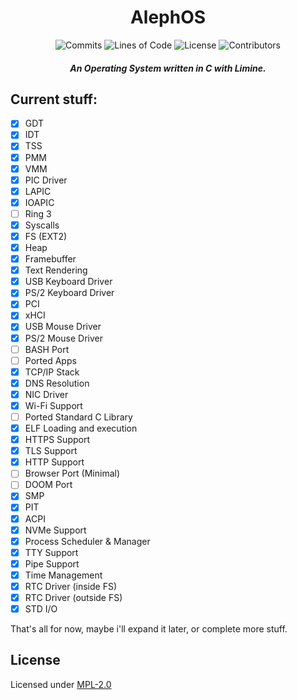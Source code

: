 <div align="center">
    <h1>AlephOS</h1>
    <img src="https://img.shields.io/github/commit-activity/m/voltageddebunked/alephos?label=commits&logo=github" alt="Commits">
    <img src="https://img.shields.io/github/languages/code-size/voltageddebunked/alephos?label=lines%20of%20code" alt="Lines of Code">
    <img src="https://img.shields.io/github/license/voltageddebunked/alephos" alt="License">
    <img src="https://img.shields.io/github/contributors/voltageddebunked/alephos" alt="Contributors">
</div>

<div align="center">
    <h5>
    An Operating System written in C with Limine.
    </h5>
</div>

## Current stuff:

- [x] GDT
- [x] IDT
- [x] TSS
- [x] PMM
- [x] VMM
- [x] PIC Driver
- [x] LAPIC
- [x] IOAPIC
- [ ] Ring 3
- [x] Syscalls
- [x] FS (EXT2)
- [x] Heap
- [x] Framebuffer
- [x] Text Rendering
- [x] USB Keyboard Driver
- [x] PS/2 Keyboard Driver
- [x] PCI
- [x] xHCI
- [x] USB Mouse Driver
- [x] PS/2 Mouse Driver
- [ ] BASH Port
- [ ] Ported Apps
- [x] TCP/IP Stack
- [x] DNS Resolution
- [x] NIC Driver
- [x] Wi-Fi Support
- [ ] Ported Standard C Library
- [x] ELF Loading and execution
- [x] HTTPS Support
- [x] TLS Support
- [x] HTTP Support
- [ ] Browser Port (Minimal)
- [ ] DOOM Port
- [x] SMP
- [x] PIT
- [x] ACPI
- [x] NVMe Support
- [x] Process Scheduler & Manager
- [x] TTY Support
- [x] Pipe Support
- [x] Time Management
- [x] RTC Driver (inside FS)
- [x] RTC Driver (outside FS)
- [x] STD I/O

That's all for now, maybe i'll expand it later, or complete more stuff.

## License

Licensed under [MPL-2.0](LICENSE)
